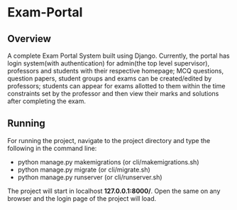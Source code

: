 # Exam-Portal

## Overview
A complete Exam Portal System built using Django. Currently, the portal has login system(with authentication) for admin(the top level supervisor), professors and students with their respective homepage; MCQ questions, question papers, student groups and exams can be created/edited by professors; students can appear for exams allotted to them within the time constraints set by the professor and then view their marks and solutions after completing the exam.

## Running
For running the project, navigate to the project directory and type the following in the command line:
* python manage.py makemigrations (or cli/makemigrations.sh)
* python manage.py migrate (or cli/migrate.sh)
* python manage.py runserver (or cli/runserver.sh)

The project will start in localhost **127.0.0.1:8000/**. Open the same on any browser and the login page of the project will load.